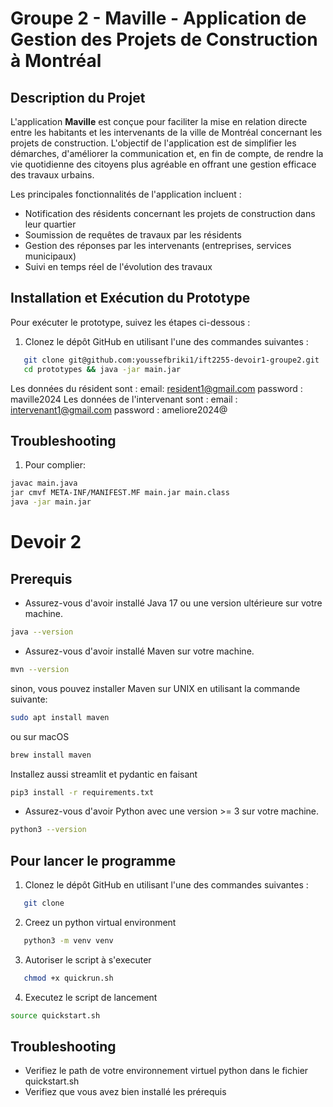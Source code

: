 # Groupe 2 - Maville - Application de Gestion des Projets de Construction à Montréal

## Description du Projet

L'application **Maville** est conçue pour faciliter la mise en relation directe entre les habitants et les intervenants de la ville de Montréal concernant les projets de construction. L'objectif de l'application est de simplifier les démarches, d'améliorer la communication et, en fin de compte, de rendre la vie quotidienne des citoyens plus agréable en offrant une gestion efficace des travaux urbains.

Les principales fonctionnalités de l'application incluent :

- Notification des résidents concernant les projets de construction dans leur quartier
- Soumission de requêtes de travaux par les résidents
- Gestion des réponses par les intervenants (entreprises, services municipaux)
- Suivi en temps réel de l'évolution des travaux

## Installation et Exécution du Prototype

Pour exécuter le prototype, suivez les étapes ci-dessous :

1. Clonez le dépôt GitHub en utilisant l'une des commandes suivantes :

```bash
   git clone git@github.com:youssefbriki1/ift2255-devoir1-groupe2.git
   cd prototypes && java -jar main.jar
```


Les données du résident sont : email: resident1@gmail.com password : maville2024 
Les données de l'intervenant sont : email : intervenant1@gmail.com password : ameliore2024@


## Troubleshooting

1. Pour complier: 

```bash
javac main.java
jar cmvf META-INF/MANIFEST.MF main.jar main.class
java -jar main.jar

```

# Devoir 2

## Prerequis
- Assurez-vous d'avoir installé Java 17 ou une version ultérieure sur votre machine. 
```bash
java --version
```
- Assurez-vous d'avoir installé Maven sur votre machine.
```bash
mvn --version
```

sinon, vous pouvez installer Maven sur UNIX en utilisant la commande suivante:

```bash
sudo apt install maven
```

ou sur macOS

```bash
brew install maven
```
Installez aussi streamlit et pydantic en faisant

```bash
pip3 install -r requirements.txt
```
- Assurez-vous d'avoir Python avec une version >= 3 sur votre machine.
```bash
python3 --version
```

## Pour lancer le programme

1. Clonez le dépôt GitHub en utilisant l'une des commandes suivantes :

```bash
   git clone
```

2. Creez un python virtual environment
   
```bash
   python3 -m venv venv
```
3. Autoriser le script à s'executer

```bash
   chmod +x quickrun.sh
```

4. Executez le script de lancement

```bash
source quickstart.sh
```


## Troubleshooting

- Verifiez le path de votre environnement virtuel python dans le fichier quickstart.sh
- Verifiez que vous avez bien installé les prérequis
